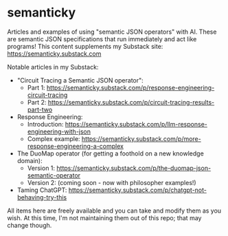 # semanticky
Articles and examples of using "semantic JSON operators" with AI.
These are semantic JSON specifications that run immediately and act like programs!
This content supplements my Substack site: https://semanticky.substack.com

Notable articles in my Substack:
- "Circuit Tracing a Semantic JSON operator":
  - Part 1: https://semanticky.substack.com/p/response-engineering-circuit-tracing
  - Part 2: https://semanticky.substack.com/p/circuit-tracing-results-part-two
- Response Engineering:
  - Introduction: https://semanticky.substack.com/p/llm-response-engineering-with-json
  - Complex example: https://semanticky.substack.com/p/more-response-engineering-a-complex
- The DuoMap operator (for getting a foothold on a new knowledge domain):
  - Version 1: https://semanticky.substack.com/p/the-duomap-json-semantic-operator
  - Version 2: (coming soon - now with philosopher examples!)
- Taming ChatGPT: https://semanticky.substack.com/p/chatgpt-not-behaving-try-this

All items here are freely available and you can take and modify them as you wish. At this time, I'm not maintaining them out of this repo; that may change though.
